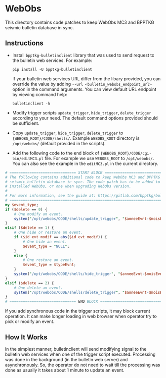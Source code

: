 # WebObs

This directory contains code patches to keep WebObs MC3 and BPPTKG seismic
bulletin database in sync.

## Instructions

- Install `bpptkg-bulletinclient` library that was used to send request to the
  bulletin web services. For example:

      pip install -U bpptkg-bulletinclient

  If your bulletin web services URL differ from the libary provided, you can
  override the value by adding `--url <bulletin_webobs_endpoint_url>` option in
  the command arguments. You can view default URL endpoint by viewing command
  help:

      bulletinclient -h

- Modify trigger scripts `update_trigger`, `hide_trigger`, `delete_trigger`
  according to your need. The default command options provided should be
  sufficient.

- Copy `update_trigger`, `hide_trigger`, `delete_trigger` to
  `{WEBOBS_ROOT}/CODE/shells/`. Example `WEBOBS_ROOT` directory is
  `/opt/webobs/` (default provided in the scripts).

- Add the following code to the end block of
  `{WEBOBS_ROOT}/CODE/cgi-bin/editMC3.pl` file. For example we use `WEBOBS_ROOT`
  to `/opt/webobs/`. You can also see the example in the `editMC3.pl` in the
  current directory.

```perl
# ============================== START BLOCK ===================================
# The following contains additional code to keep WebObs MC3 and BPPTKG
# seismic_bulletin database in sync. The code patch has to be added to the newly
# installed WebObs, or one when upgrading WebObs version.
#
# For more information, see the guide at: https://gitlab.com/bpptkg/bulletin
# ==============================================================================
my $event_type;
if ($delete == 0) {
    # One modify an event.
    system("/opt/webobs/CODE/shells/update_trigger", "$anneeEvnt-$moisEvnt-$jourEvnt $heureEvnt:$minEvnt:$secEvnt", 2, $idSC3, $operator, "$anneeEvnt-$moisEvnt" . "#" . (abs($id_evt_modif)), $typeEvnt);
}
elsif ($delete == 1) {
    # One hide or restore an event.
    if ($id_evt_modif == abs($id_evt_modif)) {
        # One hide an event.
        $event_type = "NULL";
    }
    else {
        # One restore an event.
        $event_type = $typeEvnt;
    }
    system("/opt/webobs/CODE/shells/hide_trigger", "$anneeEvnt-$moisEvnt" . "#" . (abs($id_evt_modif)), $event_type, $operator);
}
elsif ($delete == 2) {
    # One delete an event.
    system("/opt/webobs/CODE/shells/delete_trigger", "$anneeEvnt-$moisEvnt" . "#" . (abs($id_evt_modif)), $operator);
}
# ============================== END BLOCK =====================================
```

If you add synchronous code in the trigger scripts, it may block current
operation. It can make longer loading in web browser when operator try to pick
or modify an event.

## How It Works

In the simplest manner, bulletinclient will send modifying signal to the
bulletin web services when one of the trigger script executed. Processing was
done in the background (in the bulletin web server) and asynchronously. So, the
operator do not need to wait till the processing was done as usually it takes
about 1 minute to update an event.
